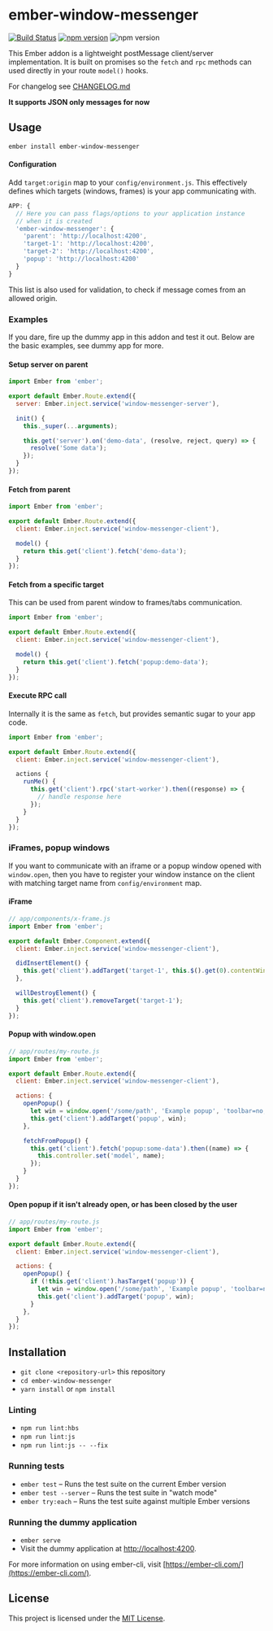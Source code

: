 # ember-window-messenger

[![Build Status](https://travis-ci.org/raido/ember-window-messenger.svg?branch=master)](https://travis-ci.org/raido/ember-window-messenger)
[![npm version](https://badge.fury.io/js/ember-window-messenger.svg)](https://badge.fury.io/js/ember-window-messenger)
![npm version](https://embadge.io/v1/badge.svg?start=1.13.0)

This Ember addon is a lightweight postMessage client/server implementation. It is built on promises so the `fetch` and `rpc` methods can used directly in your route `model()` hooks.

For changelog see [CHANGELOG.md](https://github.com/raido/ember-window-messenger/blob/master/CHANGELOG.md)

**It supports JSON only messages for now**

## Usage

`ember install ember-window-messenger`

#### Configuration

Add `target:origin` map to your `config/environment.js`. This effectively defines which targets (windows, frames) is your app communicating with.

```javascript
APP: {
  // Here you can pass flags/options to your application instance
  // when it is created
  'ember-window-messenger': {
    'parent': 'http://localhost:4200',
    'target-1': 'http://localhost:4200',
    'target-2': 'http://localhost:4200',
    'popup': 'http://localhost:4200'
  }
}
```

This list is also used for validation, to check if message comes from an allowed origin.

### Examples

If you dare, fire up the dummy app in this addon and test it out. Below are the basic examples, see dummy app for more.

#### Setup server on parent

```javascript
import Ember from 'ember';

export default Ember.Route.extend({
  server: Ember.inject.service('window-messenger-server'),

  init() {
    this._super(...arguments);

    this.get('server').on('demo-data', (resolve, reject, query) => {
      resolve('Some data');
    });
  }
});
```

#### Fetch from parent

```javascript
import Ember from 'ember';

export default Ember.Route.extend({
  client: Ember.inject.service('window-messenger-client'),

  model() {
    return this.get('client').fetch('demo-data');
  }
});
```

#### Fetch from a specific target

This can be used from parent window to frames/tabs communication.

```javascript
import Ember from 'ember';

export default Ember.Route.extend({
  client: Ember.inject.service('window-messenger-client'),

  model() {
    return this.get('client').fetch('popup:demo-data');
  }
});
```

#### Execute RPC call

Internally it is the same as `fetch`, but provides semantic sugar to your app code.

```javascript
import Ember from 'ember';

export default Ember.Route.extend({
  client: Ember.inject.service('window-messenger-client'),

  actions {
    runMe() {
      this.get('client').rpc('start-worker').then((response) => {
        // handle response here
      });
    }
  }
});
```

### iFrames, popup windows

If you want to communicate with an iframe or a popup window opened with `window.open`, then you have to register your window instance on the client with matching target name from `config/environment` map.

#### iFrame

```javascript
// app/components/x-frame.js
import Ember from 'ember';

export default Ember.Component.extend({
  client: Ember.inject.service('window-messenger-client'),

  didInsertElement() {
    this.get('client').addTarget('target-1', this.$().get(0).contentWindow);
  },

  willDestroyElement() {
    this.get('client').removeTarget('target-1');
  }
});

```
#### Popup with window.open

```javascript
// app/routes/my-route.js
import Ember from 'ember';

export default Ember.Route.extend({
  client: Ember.inject.service('window-messenger-client'),

  actions: {
    openPopup() {
      let win = window.open('/some/path', 'Example popup', 'toolbar=no,resizable=no,width=400,height=400');
      this.get('client').addTarget('popup', win);
    },

    fetchFromPopup() {
      this.get('client').fetch('popup:some-data').then((name) => {
        this.controller.set('model', name);
      });
    }
  }
});
```

#### Open popup if it isn't already open, or has been closed by the user

```javascript
// app/routes/my-route.js
import Ember from 'ember';

export default Ember.Route.extend({
  client: Ember.inject.service('window-messenger-client'),

  actions: {
    openPopup() {
      if (!this.get('client').hasTarget('popup')) {
        let win = window.open('/some/path', 'Example popup', 'toolbar=no,resizable=no,width=400,height=400');
        this.get('client').addTarget('popup', win);
      }
    },
  }
});
```

Installation
------------------------------------------------------------------------------

* `git clone <repository-url>` this repository
* `cd ember-window-messenger`
* `yarn install` or `npm install`

### Linting

* `npm run lint:hbs`
* `npm run lint:js`
* `npm run lint:js -- --fix`

### Running tests

* `ember test` – Runs the test suite on the current Ember version
* `ember test --server` – Runs the test suite in "watch mode"
* `ember try:each` – Runs the test suite against multiple Ember versions

### Running the dummy application

* `ember serve`
* Visit the dummy application at [http://localhost:4200](http://localhost:4200).

For more information on using ember-cli, visit [https://ember-cli.com/](https://ember-cli.com/).

License
------------------------------------------------------------------------------

This project is licensed under the [MIT License](LICENSE.md).
